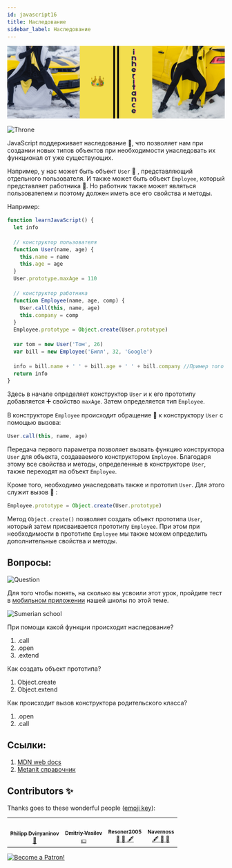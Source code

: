 ```yaml
---
id: javascript16
title: Наследование
sidebar_label: Наследование
---
```


![@serverSerrverlesskiy](/img/javascript/headers/16.jpg)

![Throne](https://media.giphy.com/media/Az8qq276ke2BO/giphy.gif)

JavaScript поддерживает наследование 🤴, что позволяет нам при создании новых типов объектов при необходимости унаследовать их функционал от уже существующих.

Например, у нас может быть объект `User` 👤 , представляющий отдельного пользователя. И также может быть объект `Employee`, который представляет работника 👷. Но работник также может являться пользователем и поэтому должен иметь все его свойства и методы.

Например:

```jsx live
function learnJavaScript() {
  let info

  // конструктор пользователя
  function User(name, age) {
    this.name = name
    this.age = age
  }
  User.prototype.maxAge = 110

  // конструктор работника
  function Employee(name, age, comp) {
    User.call(this, name, age)
    this.company = comp
  }
  Employee.prototype = Object.create(User.prototype)

  var tom = new User('Том', 26)
  var bill = new Employee('Билл', 32, 'Google')

  info = bill.name + ' ' + bill.age + ' ' + bill.company //Пример того что наследование работает
  return info
}
```

Здесь в начале определяет конструктор `User` и к его прототипу добавляется ➕ свойство `maxAge`. Затем определяется тип `Employee`.

В конструкторе `Employee` происходит обращение 💬 к конструктору `User` с помощью вызова:

```jsx
User.call(this, name, age)
```

Передача первого параметра позволяет вызвать функцию конструктора `User` для объекта, создаваемого конструктором `Employee`. Благодаря этому все свойства и методы, определенные в конструкторе `User`, также переходят на объект `Employee`.

Кроме того, необходимо унаследовать также и прототип `User`. Для этого служит вызов 🤙 :

```jsx
Employee.prototype = Object.create(User.prototype)
```

Метод `Object.create()` позволяет создать объект прототипа `User`, который затем присваивается прототипу `Employee`. При этом при необходимости в прототипе `Employee` мы также можем определить дополнительные свойства и методы.

## Вопросы:

![Question](https://media.giphy.com/media/l0HlRnAWXxn0MhKLK/giphy.gif)

Для того чтобы понять, на сколько вы усвоили этот урок, пройдите тест в [мобильном приложении](http://onelink.to/njhc95) нашей школы по этой теме.

![Sumerian school](/img/app.png)

При помощи какой функции происходит наследование?
1.  .call
2.  .open
3.  .extend

Как создать объект прототипа?
1. Object.create
2. Object.extend

Как происходит вызов конструктора родительского класса?
1. .open
2. .call

## Ссылки:

1.  [MDN web docs](https://developer.mozilla.org/ru/docs/Learn/JavaScript/%D0%9E%D0%B1%D1%8A%D0%B5%D0%BA%D1%82%D1%8B/Inheritance)
2.  [Metanit справочник](https://metanit.com/web/javascript/4.9.php)

## Contributors ✨

Thanks goes to these wonderful people ([emoji key](https://allcontributors.org/docs/en/emoji-key)):

<!-- ALL-CONTRIBUTORS-LIST:START - Do not remove or modify this section -->
<!-- prettier-ignore-start -->
<!-- markdownlint-disable -->
<table>
  <tr>
    <td align="center"><a href="https://github.com/FELiX-RN"><img src="https://avatars0.githubusercontent.com/u/72006627?v=4?s=200" width="200px;" alt=""/><br /><sub><b>Philipp Dvinyaninov</b></sub></a><br /><a href="https://github.com/gHashTag/react-native-village/commits?author=FELiX-RN" title="Documentation">📖</a></td>
    <td align="center"><a href="https://fullstackserverless.github.io/"><img src="https://avatars0.githubusercontent.com/u/6774813?v=4?s=200" width="200px;" alt=""/><br /><sub><b>Dmitriy Vasilev</b></sub></a><br /><a href="#financial-gHashTag" title="Financial">💵</a></td>
    <td align="center"><a href="https://github.com/Resoner2005"><img src="https://avatars1.githubusercontent.com/u/75675814?v=4?s=200" width="200px;" alt=""/><br /><sub><b>Resoner2005</b></sub></a><br /><a href="https://github.com/gHashTag/react-native-village/issues?q=author%3AResoner2005" title="Bug reports">🐛 🎨 🖋</a></td>
    <td align="center"><a href="https://github.com/Navernoss"><img src="https://avatars0.githubusercontent.com/u/75784137?v=4?s=200" width="200px;" alt=""/><br /><sub><b>Navernoss</b></sub></a><br /><a href="#content-Navernoss" title="Content">🖋 🐛 🎨 </a></td>
  </tr>
  
</table>

<!-- markdownlint-restore -->
<!-- prettier-ignore-end -->

<!-- ALL-CONTRIBUTORS-LIST:END -->

[![Become a Patron!](/img/logo/patreon.png)](https://www.patreon.com/bePatron?u=31769291)
